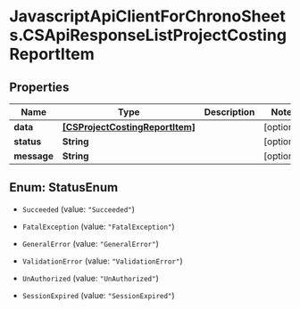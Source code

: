 # JavascriptApiClientForChronoSheets.CSApiResponseListProjectCostingReportItem

## Properties
Name | Type | Description | Notes
------------ | ------------- | ------------- | -------------
**data** | [**[CSProjectCostingReportItem]**](CSProjectCostingReportItem.md) |  | [optional] 
**status** | **String** |  | [optional] 
**message** | **String** |  | [optional] 


<a name="StatusEnum"></a>
## Enum: StatusEnum


* `Succeeded` (value: `"Succeeded"`)

* `FatalException` (value: `"FatalException"`)

* `GeneralError` (value: `"GeneralError"`)

* `ValidationError` (value: `"ValidationError"`)

* `UnAuthorized` (value: `"UnAuthorized"`)

* `SessionExpired` (value: `"SessionExpired"`)




